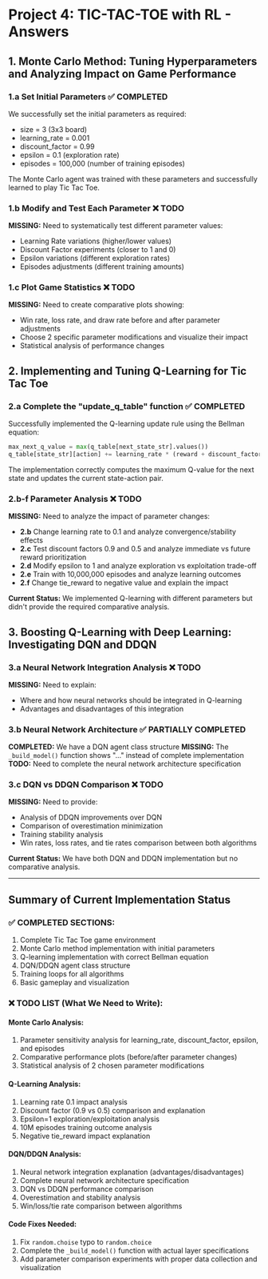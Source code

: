 # Project 4: TIC-TAC-TOE with RL - Answers

## 1. Monte Carlo Method: Tuning Hyperparameters and Analyzing Impact on Game Performance

### 1.a Set Initial Parameters ✅ COMPLETED
We successfully set the initial parameters as required:
- size = 3 (3x3 board)
- learning_rate = 0.001
- discount_factor = 0.99
- epsilon = 0.1 (exploration rate)
- episodes = 100,000 (number of training episodes)

The Monte Carlo agent was trained with these parameters and successfully learned to play Tic Tac Toe.

### 1.b Modify and Test Each Parameter ❌ TODO
**MISSING:** Need to systematically test different parameter values:
- Learning Rate variations (higher/lower values)
- Discount Factor experiments (closer to 1 and 0)
- Epsilon variations (different exploration rates)
- Episodes adjustments (different training amounts)

### 1.c Plot Game Statistics ❌ TODO
**MISSING:** Need to create comparative plots showing:
- Win rate, loss rate, and draw rate before and after parameter adjustments
- Choose 2 specific parameter modifications and visualize their impact
- Statistical analysis of performance changes

## 2. Implementing and Tuning Q-Learning for Tic Tac Toe

### 2.a Complete the "update_q_table" function ✅ COMPLETED
Successfully implemented the Q-learning update rule using the Bellman equation:
```python
max_next_q_value = max(q_table[next_state_str].values())
q_table[state_str][action] += learning_rate * (reward + discount_factor * max_next_q_value - q_table[state_str][action])
```

The implementation correctly computes the maximum Q-value for the next state and updates the current state-action pair.

### 2.b-f Parameter Analysis ❌ TODO
**MISSING:** Need to analyze the impact of parameter changes:

- **2.b** Change learning rate to 0.1 and analyze convergence/stability effects
- **2.c** Test discount factors 0.9 and 0.5 and analyze immediate vs future reward prioritization
- **2.d** Modify epsilon to 1 and analyze exploration vs exploitation trade-off
- **2.e** Train with 10,000,000 episodes and analyze learning outcomes
- **2.f** Change tie_reward to negative value and explain the impact

**Current Status:** We implemented Q-learning with different parameters but didn't provide the required comparative analysis.

## 3. Boosting Q-Learning with Deep Learning: Investigating DQN and DDQN

### 3.a Neural Network Integration Analysis ❌ TODO
**MISSING:** Need to explain:
- Where and how neural networks should be integrated in Q-learning
- Advantages and disadvantages of this integration

### 3.b Neural Network Architecture ✅ PARTIALLY COMPLETED
**COMPLETED:** We have a DQN agent class structure
**MISSING:** The `_build_model()` function shows "..." instead of complete implementation
**TODO:** Need to complete the neural network architecture specification

### 3.c DQN vs DDQN Comparison ❌ TODO
**MISSING:** Need to provide:
- Analysis of DDQN improvements over DQN
- Comparison of overestimation minimization
- Training stability analysis
- Win rates, loss rates, and tie rates comparison between both algorithms

**Current Status:** We have both DQN and DDQN implementation but no comparative analysis.

---

## Summary of Current Implementation Status

### ✅ COMPLETED SECTIONS:
1. Complete Tic Tac Toe game environment
2. Monte Carlo method implementation with initial parameters
3. Q-learning implementation with correct Bellman equation
4. DQN/DDQN agent class structure
5. Training loops for all algorithms
6. Basic gameplay and visualization

### ❌ TODO LIST (What We Need to Write):

#### Monte Carlo Analysis:
1. Parameter sensitivity analysis for learning_rate, discount_factor, epsilon, and episodes
2. Comparative performance plots (before/after parameter changes)
3. Statistical analysis of 2 chosen parameter modifications

#### Q-Learning Analysis:
1. Learning rate 0.1 impact analysis
2. Discount factor (0.9 vs 0.5) comparison and explanation
3. Epsilon=1 exploration/exploitation analysis
4. 10M episodes training outcome analysis
5. Negative tie_reward impact explanation

#### DQN/DDQN Analysis:
1. Neural network integration explanation (advantages/disadvantages)
2. Complete neural network architecture specification
3. DQN vs DDQN performance comparison
4. Overestimation and stability analysis
5. Win/loss/tie rate comparison between algorithms

#### Code Fixes Needed:
1. Fix `random.choise` typo to `random.choice`
2. Complete the `_build_model()` function with actual layer specifications
3. Add parameter comparison experiments with proper data collection and visualization
